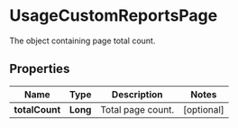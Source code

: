 

# UsageCustomReportsPage

The object containing page total count.

## Properties

Name | Type | Description | Notes
------------ | ------------- | ------------- | -------------
**totalCount** | **Long** | Total page count. |  [optional]



